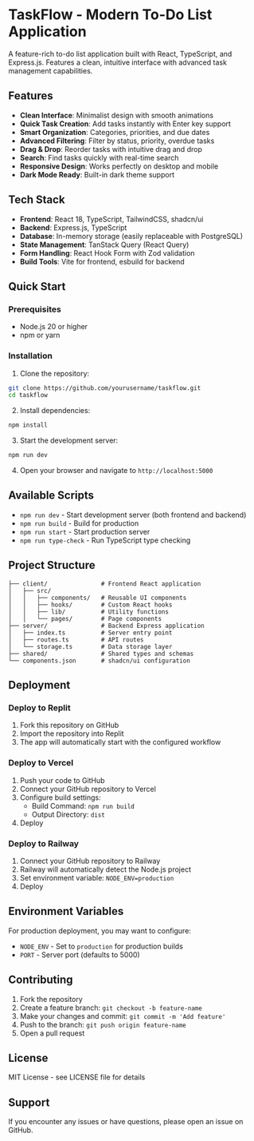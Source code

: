 # TaskFlow - Modern To-Do List Application

A feature-rich to-do list application built with React, TypeScript, and Express.js. Features a clean, intuitive interface with advanced task management capabilities.

## Features

- **Clean Interface**: Minimalist design with smooth animations
- **Quick Task Creation**: Add tasks instantly with Enter key support
- **Smart Organization**: Categories, priorities, and due dates
- **Advanced Filtering**: Filter by status, priority, overdue tasks
- **Drag & Drop**: Reorder tasks with intuitive drag and drop
- **Search**: Find tasks quickly with real-time search
- **Responsive Design**: Works perfectly on desktop and mobile
- **Dark Mode Ready**: Built-in dark theme support

## Tech Stack

- **Frontend**: React 18, TypeScript, TailwindCSS, shadcn/ui
- **Backend**: Express.js, TypeScript
- **Database**: In-memory storage (easily replaceable with PostgreSQL)
- **State Management**: TanStack Query (React Query)
- **Form Handling**: React Hook Form with Zod validation
- **Build Tools**: Vite for frontend, esbuild for backend

## Quick Start

### Prerequisites

- Node.js 20 or higher
- npm or yarn

### Installation

1. Clone the repository:
```bash
git clone https://github.com/yourusername/taskflow.git
cd taskflow
```

2. Install dependencies:
```bash
npm install
```

3. Start the development server:
```bash
npm run dev
```

4. Open your browser and navigate to `http://localhost:5000`

## Available Scripts

- `npm run dev` - Start development server (both frontend and backend)
- `npm run build` - Build for production
- `npm run start` - Start production server
- `npm run type-check` - Run TypeScript type checking

## Project Structure

```
├── client/               # Frontend React application
│   ├── src/
│   │   ├── components/   # Reusable UI components
│   │   ├── hooks/        # Custom React hooks
│   │   ├── lib/          # Utility functions
│   │   └── pages/        # Page components
├── server/               # Backend Express application
│   ├── index.ts          # Server entry point
│   ├── routes.ts         # API routes
│   └── storage.ts        # Data storage layer
├── shared/               # Shared types and schemas
└── components.json       # shadcn/ui configuration
```

## Deployment

### Deploy to Replit

1. Fork this repository on GitHub
2. Import the repository into Replit
3. The app will automatically start with the configured workflow

### Deploy to Vercel

1. Push your code to GitHub
2. Connect your GitHub repository to Vercel
3. Configure build settings:
   - Build Command: `npm run build`
   - Output Directory: `dist`
4. Deploy

### Deploy to Railway

1. Connect your GitHub repository to Railway
2. Railway will automatically detect the Node.js project
3. Set environment variable: `NODE_ENV=production`
4. Deploy

## Environment Variables

For production deployment, you may want to configure:

- `NODE_ENV` - Set to `production` for production builds
- `PORT` - Server port (defaults to 5000)

## Contributing

1. Fork the repository
2. Create a feature branch: `git checkout -b feature-name`
3. Make your changes and commit: `git commit -m 'Add feature'`
4. Push to the branch: `git push origin feature-name`
5. Open a pull request

## License

MIT License - see LICENSE file for details

## Support

If you encounter any issues or have questions, please open an issue on GitHub.